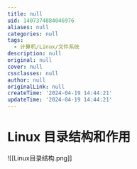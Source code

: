 ```yaml
---
title: null
uid: 1407374884046976
aliases: null
categories: null
tags:
  - 计算机/Linux/文件系统
description: null
original: null
cover: null
cssclasses: null
author: null
originalLink: null
createTime: '2024-04-19 14:44:21'
updateTime: '2024-04-19 14:44:21'
---
```


# Linux 目录结构和作用

![[Linux目录结构.png]]
